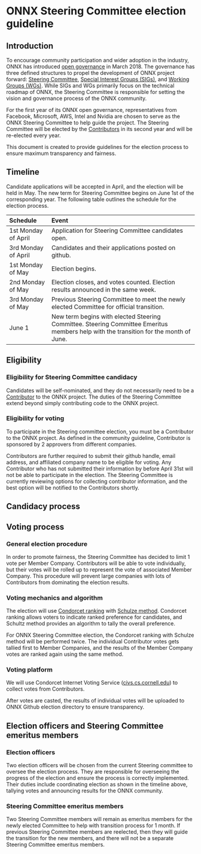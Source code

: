 <!--
Copyright (c) ONNX Project Contributors

SPDX-License-Identifier: Apache-2.0
-->

# ONNX Steering Committee election guideline

## Introduction

To encourage community participation and wider adoption in the industry, ONNX has introduced [open governance](https://github.com/onnx/onnx/wiki/Expanded-ONNX-Steering-Committee-Announced!) in March 2018. The governance has three defined structures to propel the development of ONNX project forward: [Steering Committee](/community/readme.md#steering-committee), [Special Interest Groups (SIGs)](/community/readme.md#sig---special-interest-groups), and [Working Groups (WGs)](/community/readme.md#wg---working-groups). While SIGs and WGs primarily focus on the technical roadmap of ONNX, the Steering Committee is responsible for setting the vision and governance process of the ONNX community.

For the first year of its ONNX open governance, representatives from Facebook, Microsoft, AWS, Intel and Nvidia are chosen to serve as the ONNX Steering Committee to help guide the project. The Steering Committee will be elected by the [Contributors](/community/readme.md#community-roles) in its second year and will be re-elected every year.

This document is created to provide guidelines for the election process to ensure maximum transparency and fairness.


## Timeline

Candidate applications will be accepted in April, and the election will be held in May. The new term for Steering Committee begins on June 1st of the corresponding year. The following table outlines the schedule for the election process.

| Schedule     | Event               |
|:-------------|:--------------------|
| 1st Monday of April| Application for Steering Committee candidates open. |
| 3rd Monday of April| Candidates and their applications posted on github.|
| 1st Monday of May| Election begins.     |
| 2nd Monday of May| Election closes, and votes counted. Election results announced in the same week.|
| 3rd Monday of May| Previous Steering Committee to meet the newly elected Committee for official transition.|
| June 1 | New term begins with elected Steering Committee. Steering Committee Emeritus members help with the transition for the month of June.      |


## Eligibility

### Eligibility for Steering Committee candidacy
Candidates will be self-nominated, and they do not necessarily need to be a [Contributor](/community/readme.md#community-roles) to the ONNX project. The duties of the Steering Committee extend beyond simply contributing code to the ONNX project.


### Eligibility for voting

To participate in the Steering committee election, you must be a Contributor to the ONNX project. As defined in the community guideline, Contributor is sponsored by 2 approvers from different companies.

Contributors are further required to submit their github handle, email address, and affiliated company name to be eligible for voting. Any Contributor who has not submitted their information by before April 31st will not be able to participate in the election. The Steering Committee is currently reviewing options for collecting contributor information, and the best option will be notified to the Contributors shortly.

## Candidacy process

## Voting process

### General election procedure
In order to promote fairness, the Steering Committee has decided to limit 1 vote per Member Company. Contributors will be able to vote individually, but their votes will be rolled up to represent the vote of associated Member Company. This procedure will prevent large companies with lots of Contributors from dominating the election results.

### Voting mechanics and algorithm

The election will use [Condorcet ranking](https://en.wikipedia.org/wiki/Condorcet_method) with [Schulze method](https://en.wikipedia.org/wiki/Schulze_method). Condorcet ranking allows voters to indicate ranked preference for candidates, and Schultz method provides an algorithm to tally the overall preference.

For ONNX Steering Committee election, the Condorcet ranking with Schulze method will be performed twice. The individual Contributor votes gets tallied first to Member Companies, and the results of the Member Company votes are ranked again using the same method.

### Voting platform
We will use Condorcet Internet Voting Service ([civs.cs.cornell.edu](https://civs.cs.cornell.edu/)) to collect votes from Contributors.

After votes are casted, the results of individual votes will be uploaded to ONNX Github election directory to ensure transparency.

## Election officers and Steering Committee emeritus members

### Election officers
Two election officers will be chosen from the current Steering committee to oversee the election process. They are responsible for overseeing the progress of the election and ensure the process is correctly implemented. Their duties include coordinating election as shown in the timeline above, tallying votes and announcing results for the ONNX community.

### Steering Committee emeritus members
Two Steering Committee members will remain as emeritus members for the newly elected Committee to help with transition process for 1 month. If previous Steering Committee members are reelected, then they will guide the transition for the new members, and there will not be a separate Steering Committee emeritus members.



